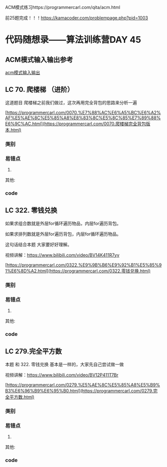 ACM模式练习https://programmercarl.com/qita/acm.html

前25题完成！！！https://kamacoder.com/problempage.php?pid=1003

# 代码随想录——算法训练营DAY 45

## ACM模式输入输出参考
[acm模式输入输出](https://blog.csdn.net/qq_46046431/article/details/129266738?ops_request_misc=%257B%2522request%255Fid%2522%253A%2522170488815716800197032506%2522%252C%2522scm%2522%253A%252220140713.130102334.pc%255Fall.%2522%257D&request_id=170488815716800197032506&biz_id=0&utm_medium=distribute.pc_search_result.none-task-blog-2~all~first_rank_ecpm_v1~rank_v31_ecpm-2-129266738-null-null.142%5Ev99%5Epc_search_result_base6&utm_term=acm%E6%A8%A1%E5%BC%8F%E8%AF%BB%E5%85%A5vector&spm=1018.2226.3001.4187)

## LC  70. 爬楼梯 （进阶） 

 

这道题目 爬楼梯之前我们做过，这次再用完全背包的思路来分析一遍

 

[https://programmercarl.com/0070.%E7%88%AC%E6%A5%BC%E6%A2%AF%E5%AE%8C%E5%85%A8%E8%83%8C%E5%8C%85%E7%89%88%E6%9C%AC.html](https://programmercarl.com/0070.爬楼梯完全背包版本.html) 



### 类别



### 易错点

1. 

其他:

### code



## LC 322. 零钱兑换 

 

如果求组合数就是外层for循环遍历物品，内层for遍历背包。

如果求排列数就是外层for遍历背包，内层for循环遍历物品。

 

这句话结合本题 大家要好好理解。

视频讲解：https://www.bilibili.com/video/BV14K411R7yv

[https://programmercarl.com/0322.%E9%9B%B6%E9%92%B1%E5%85%91%E6%8D%A2.html](https://programmercarl.com/0322.零钱兑换.html) 

 



### 类别



### 易错点

1. 

其他:

### code



## LC  279.完全平方数 

本题 和 322. 零钱兑换 基本是一样的，大家先自己尝试做一做 

视频讲解：https://www.bilibili.com/video/BV12P411T7Br

[https://programmercarl.com/0279.%E5%AE%8C%E5%85%A8%E5%B9%B3%E6%96%B9%E6%95%B0.html](https://programmercarl.com/0279.完全平方数.html)



### 类别



### 易错点

1. 

其他:

### code